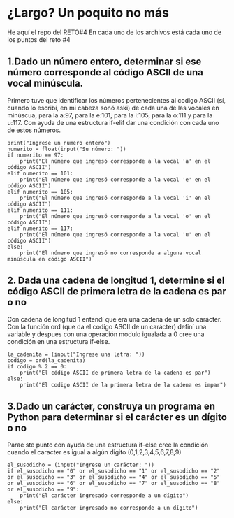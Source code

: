# ¿Largo? Un poquito no más 
He aquí el repo del  RETO#4 
En cada uno de los archivos está cada uno de los puntos del reto #4
## 1.Dado un número entero, determinar si ese número corresponde al código ASCII de una vocal minúscula.
Primero tuve que identificar los números pertenecientes al codigo ASCII (sí, cuando lo escribí, en mi cabeza sonó aski) de cada una de las vocales en minúscua, para la a:97, para la e:101, para la i:105, para la o:111 y para la u:117. Con ayuda de una estructura if-elif dar una condición con cada uno de estos números.
```pseudocode
print("Ingrese un numero entero")
numerito = float(input("Su número: "))
if numerito == 97:
    print("El número que ingresó corresponde a la vocal 'a' en el código ASCII")
elif numerito == 101:
    print("El número que ingresó corresponde a la vocal 'e' en el código ASCII")
elif numerito == 105:
    print("El número que ingresó corresponde a la vocal 'i' en el código ASCII")
elif numerito == 111:
    print("El número que ingresó corresponde a la vocal 'o' en el código ASCII")
elif numerito == 117:
    print("El número que ingresó corresponde a la vocal 'u' en el código ASCII")
else:
    print("El número que ingresó no corresponde a alguna vocal minúscula en código ASCII")
```
## 2. Dada una cadena de longitud 1, determine si el código ASCII de primera letra de la cadena es par o no
Con cadena de longitud 1 entendí que era una cadena de un solo carácter. Con la función ord (que da el codigo ASCII de un carácter) definí una variable y despues con una operación modulo igualada a 0 cree una condición en una estructura if-else.
```pseudocode
la_cadenita = (input("Ingrese una letra: "))
codigo = ord(la_cadenita)
if codigo % 2 == 0:
    print("El código ASCII de primera letra de la cadena es par")
else:
    print("El codigo ASCII de la primera letra de la cadena es impar")
```
## 3.Dado un carácter, construya un programa en Python para determinar si el carácter es un dígito o no
Parae ste punto con ayuda de una estructura if-else cree la condición cuando el caracter es igual a algún digito (0,1,2,3,4,5,6,7,8,9)
```pseudocode
el_susodicho = (input("Ingrese un carácter: "))
if el_susodicho == "0" or el_susodicho == "1" or el_susodicho == "2" or el_susodicho == "3" or el_susodicho == "4" or el_susodicho == "5" or el_susodicho == "6" or el_susodicho == "7" or el_susodicho == "8" or el_susodicho == "9":
    print("El carácter ingresado corresponde a un dígito")
else:
    print("El carácter ingresado no corresponde a un dígito")
```
